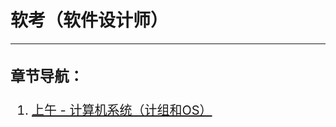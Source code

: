 # 软考（软件设计师）
---
<div style="font-size:20px;">

### 章节导航：
1. [上午 - 计算机系统（计组和OS）](软考/软考-note/1.md)

</div>